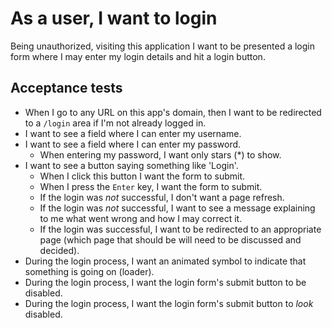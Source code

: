 # As a user, I want to login

Being unauthorized, visiting this application I want to be presented a login form where I may enter my login details and hit a login button.

## Acceptance tests

- When I go to any URL on this app's domain, then I want to be redirected to a `/login` area if I'm not already logged in.
- I want to see a field where I can enter my username.
- I want to see a field where I can enter my password.
  - When entering my password, I want only stars (*) to show.
- I want to see a button saying something like 'Login'.
  - When I click this button I want the form to submit.
  - When I press the `Enter` key, I want the form to submit.
  - If the login was _not_ successful, I don't want a page refresh.
  - If the login was _not_ successful, I want to see a message explaining to me what went wrong and how I may correct it.
  - If the login was successful, I want to be redirected to an appropriate page (which page that should be will need to be discussed and decided).
- During the login process, I want an animated symbol to indicate that something is going on (loader).
- During the login process, I want the login form's submit button to be disabled.
- During the login process, I want the login form's submit button to _look_ disabled.
